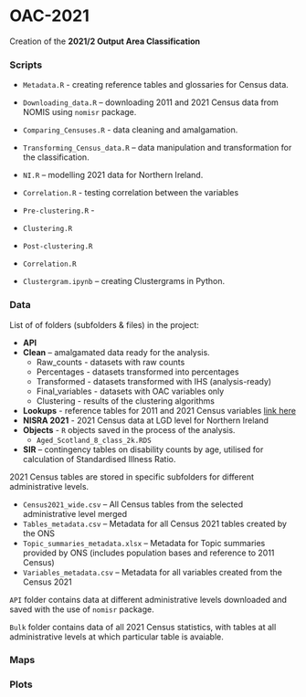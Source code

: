 # OAC-2021

Creation of the **2021/2 Output Area Classification**

### Scripts

- `Metadata.R` - creating reference tables and glossaries for Census data. 
- `Downloading_data.R` – downloading 2011 and 2021 Census data from NOMIS using `nomisr` package.
- `Comparing_Censuses.R` - data cleaning and amalgamation.
- `Transforming_Census_data.R` – data manipulation and transformation for the classification.
- `NI.R` – modelling 2021 data for Northern Ireland.
- `Correlation.R` - testing correlation between the variables
- `Pre-clustering.R` - 
- `Clustering.R`
- `Post-clustering.R`
- `Correlation.R`

- `Clustergram.ipynb` – creating Clustergrams in Python. 

### Data

List of of folders (subfolders & files) in the project:

- **API**
- **Clean** – amalgamated data ready for the analysis.
  - Raw_counts - datasets with raw counts
  - Percentages - datasets transformed into percentages
  - Transformed - datasets transformed with IHS (analysis-ready)
  - Final_variables - datasets with OAC variables only
  - Clustering - results of the clustering algorithms
- **Lookups** - reference tables for 2011 and 2021 Census variables [link here](www.uclleaders.co.uk)
- **NISRA 2021** - 2021 Census data at LGD level for Northern Ireland
- **Objects** - `R` objects saved in the process of the analysis. 
  - `Aged_Scotland_8_class_2k.RDS`
- **SIR** – contingency tables on disability counts by age, utilised for calculation of Standardised Illness Ratio.


2021 Census tables are stored in specific subfolders for different administrative levels.

- `Census2021_wide.csv` – All Census tables from the selected administrative level merged 
- `Tables_metadata.csv` – Metadata for all Census 2021 tables created by the ONS
- `Topic_summaries_metadata.xlsx` – Metadata for Topic summaries provided by ONS (includes population bases and reference to 2011 Census) 
- `Variables_metadata.csv` – Metadata for all variables created from the Census 2021


`API` folder contains data at different administrative levels downloaded and saved with the use of `nomisr` package.

`Bulk` folder contains data of all 2021 Census statistics, with tables at all administrative levels at which particular table is avaiable. 


### Maps

### Plots
